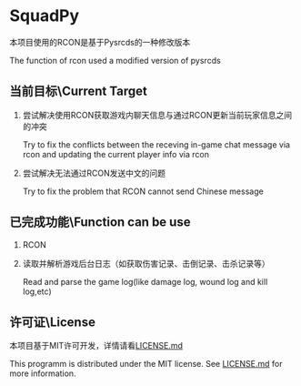 # SquadPy
本项目使用的RCON是基于Pysrcds的一种修改版本

The function of rcon used a modified version of pysrcds

## 当前目标\Current Target
1. 尝试解决使用RCON获取游戏内聊天信息与通过RCON更新当前玩家信息之间的冲突
   
   Try to fix the conflicts between the receving in-game chat message via rcon and updating the current player info via rcon 
   
2. 尝试解决无法通过RCON发送中文的问题

   Try to fix the problem that RCON cannot send Chinese message

## 已完成功能\Function can be use
1. RCON

2. 读取并解析游戏后台日志（如获取伤害记录、击倒记录、击杀记录等）

   Read and parse the game log(like damage log, wound log and kill log,etc) 
   

## 许可证\License

本项目基于MIT许可开发，详情请看[LICENSE.md](https://github.com/ChenjianS47/FHMs_daily_COVID-19_reports/blob/main/LICENSE)

This programm is distributed under the MIT license. See
[LICENSE.md](https://github.com/ChenjianS47/FHMs_daily_COVID-19_reports/blob/main/LICENSE)
for more information.

